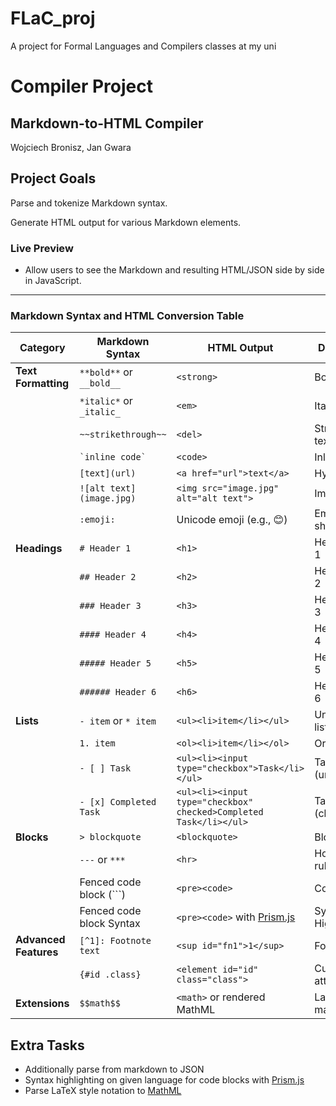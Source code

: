 # FLaC_proj
A project for Formal Languages and Compilers classes at my uni

# Compiler Project

## Markdown-to-HTML Compiler
Wojciech Bronisz, Jan Gwara

## Project Goals
Parse and tokenize Markdown syntax.

Generate HTML output for various Markdown elements.

### Live Preview
- Allow users to see the Markdown and resulting HTML/JSON side by side in JavaScript.
---
### **Markdown Syntax and HTML Conversion Table**

| **Category**          | **Markdown Syntax**      | **HTML Output**                                                   | **Description**       | **Status** |
| --------------------- | ------------------------ | ----------------------------------------------------------------- | --------------------- |------------|
| **Text Formatting**   | `**bold**` or `__bold__` | `<strong>`                                                        | Bold text             |DONE ✅     |
|                       | `*italic*` or `_italic_` | `<em>`                                                            | Italic text           |DONE ✅
|                       | `~~strikethrough~~`      | `<del>`                                                           | Strikethrough text    |DONE ✅
|                       | `` `inline code` ``      | `<code>`                                                          | Inline code           |
|                       | `[text](url)`            | `<a href="url">text</a>`                                          | Hyperlink             |
|                       | `![alt text](image.jpg)` | `<img src="image.jpg" alt="alt text">`                            | Image                 |
|                       | `:emoji:`                | Unicode emoji (e.g., 😊)                                          | Emoji shorthand       |
| **Headings**          | `# Header 1`             | `<h1>`                                                            | Header level 1        |DONE ✅
|                       | `## Header 2`            | `<h2>`                                                            | Header level 2        |DONE ✅
|                       | `### Header 3`           | `<h3>`                                                            | Header level 3        |DONE ✅
|                       | `#### Header 4`          | `<h4>`                                                            | Header level 4        |DONE ✅
|                       | `##### Header 5`         | `<h5>`                                                            | Header level 5        |DONE ✅
|                       | `###### Header 6`        | `<h6>`                                                            | Header level 6        |DONE ✅
| **Lists**             | `- item` or `* item`     | `<ul><li>item</li></ul>`                                          | Unordered list        |DONE ✅
|                       | `1. item`                | `<ol><li>item</li></ol>`                                          | Ordered list          |
|                       | `- [ ] Task`             | `<ul><li><input type="checkbox">Task</li></ul>`                   | Task list (unchecked) |
|                       | `- [x] Completed Task`   | `<ul><li><input type="checkbox" checked>Completed Task</li></ul>` | Task list (checked)   |
| **Blocks**            | `> blockquote`           | `<blockquote>`                                                    | Blockquote            |
|                       | `---` or `***`           | `<hr>`                                                            | Horizontal rule       |DONE ✅
|                       | Fenced code block (```)  | `<pre><code>`                                                     | Code block            |DONE ✅
|                       | Fenced code block Syntax | `<pre><code>` with [Prism.js](https://prismjs.com/)               | Syntax Highlight      |
| **Advanced Features** | `[^1]: Footnote text`    | `<sup id="fn1">1</sup>`                                           | Footnotes             |
|                       | `{#id .class}`           | `<element id="id" class="class">`                                 | Custom attributes     |
| **Extensions**        | `$$math$$`               | `<math>` or rendered MathML                                       | LaTeX-style math      |

## Extra Tasks

- Additionally parse from markdown to JSON
- Syntax highlighting on given language for code blocks with [Prism.js](https://prismjs.com/)
- Parse LaTeX style notation to [MathML](https://developer.mozilla.org/en-US/docs/Web/MathML)

